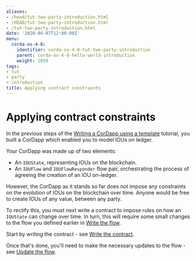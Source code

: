 ```yaml
---
aliases:
- /head/tut-two-party-introduction.html
- /HEAD/tut-two-party-introduction.html
- /tut-two-party-introduction.html
date: '2020-04-07T12:00:00Z'
menu:
  corda-os-4-8:
    identifier: corda-os-4-8-tut-two-party-introduction
    parent: corda-os-4-8-hello-world-introduction
    weight: 1050
tags:
- tut
- party
- introduction
title: Applying contract constraints
---
```



# Applying contract constraints

In the previous steps of the [Writing a CorDapp using a template](writing-a-cordapp-using-a-template) tutorial, you built a CorDapp which enabled you to model IOUs on ledger.

Your CorDapp was made up of two elements:

* An `IOUState`, representing IOUs on the blockchain.
* An `IOUFlow` and `IOUFlowResponder` flow pair, orchestrating the process of agreeing the creation of an IOU on-ledger.

However, the CorDapp as it stands so far does not impose any constraints on the evolution of IOUs on the blockchain over time. Anyone would be free to create IOUs of any value, between any party.

To rectify this, you must next write a contract to impose rules on how an `IOUState` can change over time. In turn, this
will require some small changes to the flow you defined earlier in [Write the flow](write-the-flow).

Start by writing the contract - see [Write the contract](tut-two-party-contract.md).

Once that's done, you'll need to make the necessary updates to the flow - see [Update the flow](tut-two-party-flow.md).

